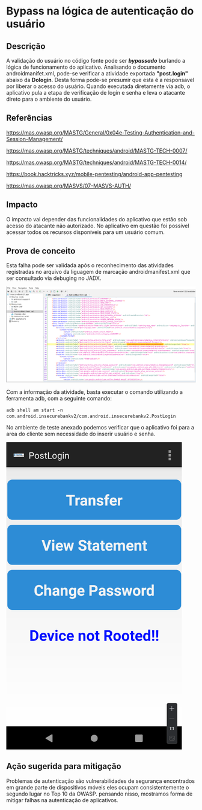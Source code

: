# Bypass na lógica de autenticação do usuário

## Descrição

A validação do usuário no código fonte pode ser ***bypassado*** burlando a lógica de funcionamento do aplicativo. Analisando o documento androidmanifet.xml, pode-se verificar a atividade exportada **"post.login"** abaixo da **Dologin**. Desta forma pode-se presumir que esta é a responsavel por liberar o acesso do usuário. Quando executada diretamente via adb, o aplicativo pula a etapa de verificação de login e senha e leva o atacante direto para o ambiente do usuário. 

## Referências 

https://mas.owasp.org/MASTG/General/0x04e-Testing-Authentication-and-Session-Management/

https://mas.owasp.org/MASTG/techniques/android/MASTG-TECH-0007/

https://mas.owasp.org/MASTG/techniques/android/MASTG-TECH-0014/

https://book.hacktricks.xyz/mobile-pentesting/android-app-pentesting

https://mas.owasp.org/MASVS/07-MASVS-AUTH/


## Impacto

O impacto vai depender das funcionalidades do aplicativo que estão sob acesso do atacante não autorizado. No aplicativo em questão foi possível acessar todos os recursos disponíveis para um usuário comum.

## Prova de conceito

Esta falha pode ser validada após o reconhecimento das atividades registradas no arquivo da liguagem de marcação androidmanifest.xml que ser consultado via debuging no JADX.

![jadx_bypass](.img/jadx_bypass.png)

Com a informação da atividade, basta executar o comando utilizando a ferramenta adb, com a seguinte comando:

```
adb shell am start -n com.android.insecurebankv2/com.android.insecurebankv2.PostLogin
```
No ambiente de teste anexado podemos verificar que o aplicativo foi para a area do cliente sem necessidade do inserir usuário e senha.

![android_bypass](.img/android_bypass.png)


## Ação sugerida para mitigação

Problemas de autenticação são vulnerabilidades de segurança encontrados em grande parte de dispositivos móveis eles ocupam consistentemente o segundo lugar no Top 10 da OWASP. pensando nisso, mostramos forma de mitigar falhas na autenticação de aplicativos.



